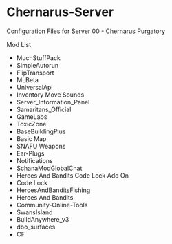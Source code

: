 # Chernarus-Server
Configuration Files for Server 00 - Chernarus Purgatory

Mod List

- MuchStuffPack
- SimpleAutorun
- FlipTransport
- MLBeta
- UniversalApi
- Inventory Move Sounds
- Server_Information_Panel
- Samaritans_Official
- GameLabs
- ToxicZone
- BaseBuildingPlus
- Basic Map
- SNAFU Weapons
- Ear-Plugs
- Notifications
- SchanaModGlobalChat
- Heroes And Bandits Code Lock Add On
- Code Lock
- HeroesAndBanditsFishing
- Heroes And Bandits
- Community-Online-Tools
- SwansIsland
- BuildAnywhere_v3
- dbo_surfaces
- CF
